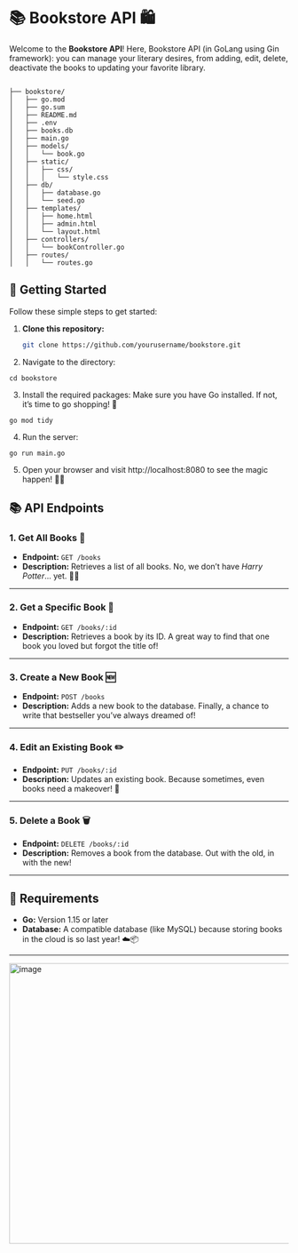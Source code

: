 # 📚 Bookstore API 🛍️

Welcome to the **Bookstore API**! Here, Bookstore API (in GoLang using Gin framework): you can manage your literary desires, from adding, edit, delete, deactivate the books to updating your favorite library. 

```

├── bookstore/
│   ├── go.mod
│   ├── go.sum
│   ├── README.md
│   ├── .env
│   ├── books.db
│   ├── main.go
│   ├── models/
│   │   └── book.go
│   ├── static/
│   │   ├── css/
│   │   │   └── style.css
│   ├── db/
│   │   ├── database.go
│   │   └── seed.go
│   ├── templates/
│   │   ├── home.html
│   │   ├── admin.html
│   │   └── layout.html
│   ├── controllers/
│   │   └── bookController.go
│   ├── routes/
│   │   └── routes.go

```


## 🚀 Getting Started

Follow these simple steps to get started:

1. **Clone this repository:**
   ```bash
   git clone https://github.com/yourusername/bookstore.git

2.	Navigate to the directory:


```
cd bookstore

```


3.	Install the required packages:
Make sure you have Go installed. If not, it’s time to go shopping! 🛒


```
go mod tidy

```


4.	Run the server:

```
go run main.go

```

5.	Open your browser and visit http://localhost:8080 to see the magic happen! 🎩✨

## 📚 API Endpoints

### 1. Get All Books 📖

- **Endpoint:** `GET /books`
- **Description:** Retrieves a list of all books. No, we don’t have *Harry Potter*… yet. 🧙‍♂️

---

### 2. Get a Specific Book 📘

- **Endpoint:** `GET /books/:id`
- **Description:** Retrieves a book by its ID. A great way to find that one book you loved but forgot the title of!

---

### 3. Create a New Book 🆕

- **Endpoint:** `POST /books`
- **Description:** Adds a new book to the database. Finally, a chance to write that bestseller you’ve always dreamed of!

---

### 4. Edit an Existing Book ✏️

- **Endpoint:** `PUT /books/:id`
- **Description:** Updates an existing book. Because sometimes, even books need a makeover! 💅

---

### 5. Delete a Book 🗑️

- **Endpoint:** `DELETE /books/:id`
- **Description:** Removes a book from the database. Out with the old, in with the new!

---

## 🔧 Requirements

- **Go:** Version 1.15 or later
- **Database:** A compatible database (like MySQL) because storing books in the cloud is so last year! ☁️📦

---

<img width="505" alt="image" src="https://github.com/user-attachments/assets/53c144d0-af7d-4d6a-88d5-f9fd7a4e8890">

